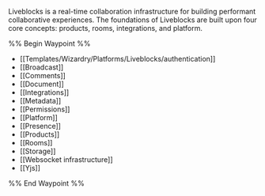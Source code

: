 Liveblocks is a real-time collaboration infrastructure for building performant collaborative experiences. The foundations of Liveblocks are built upon four core concepts: products, rooms, integrations, and platform.

%% Begin Waypoint %%
- [[Templates/Wizardry/Platforms/Liveblocks/authentication]]
- [[Broadcast]]
- [[Comments]]
- [[Document]]
- [[Integrations]]
- [[Metadata]]
- [[Permissions]]
- [[Platform]]
- [[Presence]]
- [[Products]]
- [[Rooms]]
- [[Storage]]
- [[Websocket infrastructure]]
- [[Yjs]]

%% End Waypoint %%
